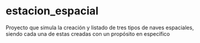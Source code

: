 # estacion_espacial
Proyecto que simula la creación y listado de tres tipos de naves espaciales, siendo cada una de estas creadas con un propósito en específico
